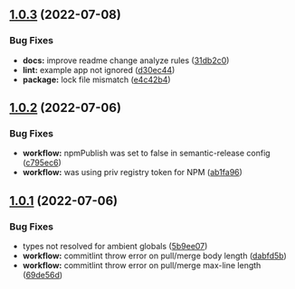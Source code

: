 ## [1.0.3](https://github.com/blujedis/vite-plugin-svelte-svgr/compare/v1.0.2...v1.0.3) (2022-07-08)

### Bug Fixes

- **docs:** improve readme change analyze rules ([31db2c0](https://github.com/blujedis/vite-plugin-svelte-svgr/commit/31db2c00ce7c401dec1238fd8521d33f9f6a5255))
- **lint:** example app not ignored ([d30ec44](https://github.com/blujedis/vite-plugin-svelte-svgr/commit/d30ec44351c8b58d471fe644e0753b2a6f5bcfc4))
- **package:** lock file mismatch ([e4c42b4](https://github.com/blujedis/vite-plugin-svelte-svgr/commit/e4c42b4f6f45e74025b37d87c0872bacfb88cf2f))

## [1.0.2](https://github.com/blujedis/vite-plugin-svelte-svgr/compare/v1.0.1...v1.0.2) (2022-07-06)

### Bug Fixes

- **workflow:** npmPublish was set to false in semantic-release config ([c795ec6](https://github.com/blujedis/vite-plugin-svelte-svgr/commit/c795ec6d83d09d554dcf21f2378f0c2c4e55a4e0))
- **workflow:** was using priv registry token for NPM ([ab1fa96](https://github.com/blujedis/vite-plugin-svelte-svgr/commit/ab1fa96457aeacac2d6bf0f25874b71db0af4408))

## [1.0.1](https://github.com/blujedis/vite-plugin-svelte-svgr/compare/v1.0.0...v1.0.1) (2022-07-06)

### Bug Fixes

- types not resolved for ambient globals ([5b9ee07](https://github.com/blujedis/vite-plugin-svelte-svgr/commit/5b9ee07e89b2840486f0b4cc19dfe681370f3430))
- **workflow:** commitlint throw error on pull/merge body length ([dabfd5b](https://github.com/blujedis/vite-plugin-svelte-svgr/commit/dabfd5b0a13597d753d579996a7993155d63336c))
- **workflow:** commitlint throw error on pull/merge max-line length ([69de56d](https://github.com/blujedis/vite-plugin-svelte-svgr/commit/69de56dbde0b4ca634747f8d6b8d91fcde6355b2))
